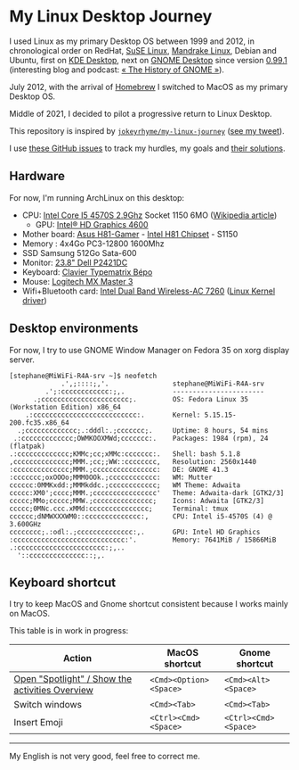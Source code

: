 # My Linux Desktop Journey

I used Linux as my primary Desktop OS between 1999 and 2012, in chronological order on RedHat, [SuSE Linux](https://en.wikipedia.org/wiki/SUSE), [Mandrake Linux](https://en.wikipedia.org/wiki/Mandriva), Debian and Ubuntu, first on [KDE Desktop](https://en.wikipedia.org/wiki/KDE), next on [GNOME Desktop](https://en.wikipedia.org/wiki/GNOME) since version [0.99.1](https://mail.gnome.org/archives/gnome-announce-list/1998-December/msg00004.html) (interesting blog and podcast: [« The History of GNOME »](https://www.bassi.io/articles/2018/10/25/history-of-gnome-episode-1/)).

July 2012, with the arrival of [Homebrew](https://brew.sh/) I switched to MacOS as my primary Desktop OS.

Middle of 2021, I decided to pilot a progressive return to Linux Desktop.

This repository is inspired by [`jokeyrhyme/my-linux-journey`](https://gitlab.com/jokeyrhyme/my-linux-journey/-/issues) ([see my tweet](https://twitter.com/klein_stephane/status/1454034063845695496)).

I use [these GitHub issues](https://github.com/stephane-klein/my-linux-desktop-journey/issues) to track my hurdles, my goals and [their solutions](https://github.com/stephane-klein/my-linux-desktop-journey/issues?q=is%3Aissue+is%3Aclosed).

## Hardware

For now, I'm running ArchLinux on this desktop:

- CPU: [Intel Core I5 4570S 2.9Ghz](https://www.intel.com/content/www/us/en/products/sku/75044/intel-core-i54570s-processor-6m-cache-up-to-3-60-ghz/specifications.html) Socket 1150 6MO ([Wikipedia article](https://en.wikipedia.org/wiki/Intel_Core#4th_generation))
  - GPU: [Intel® HD Graphics 4600](https://en.wikipedia.org/wiki/Intel_Graphics_Technology#Haswell)
- Mother board: [Asus H81-Gamer](https://dlcdnets.asus.com/pub/ASUS/mb/LGA1150/H81-GAMER/e9585_h81-gamer_manual_web_0720.pdf) - [Intel H81 Chipset](https://en.wikipedia.org/wiki/List_of_Intel_chipsets#LGA_1150) - S1150
- Memory : 4x4Go PC3-12800 1600Mhz
- SSD Samsung 512Go Sata-600
- Monitor: [23.8" Dell P2421DC](https://www.displayspecifications.com/en/model/77151d40)
- Keyboard: [Clavier Typematrix Bépo](http://typematrix.com/bepo/)
- Mouse: [Logitech MX Master 3](https://www.logitech.fr/fr-fr/products/mice/mx-master-3.910-005694.html)
- Wifi+Bluetooth card: [Intel Dual Band Wireless-AC 7260](https://www.intel.com/content/dam/www/public/us/en/documents/product-briefs/dual-band-wireless-ac-7260-bluetooth-brief.pdf) ([Linux Kernel driver](https://wireless.wiki.kernel.org/en/users/Drivers/iwlwifi))

## Desktop environments

For now, I try to use GNOME Window Manager on Fedora 35 on xorg display server.

```
[stephane@MiWiFi-R4A-srv ~]$ neofetch
             .',;::::;,'.                stephane@MiWiFi-R4A-srv
         .';:cccccccccccc:;,.            -----------------------
      .;cccccccccccccccccccccc;.         OS: Fedora Linux 35 (Workstation Edition) x86_64
    .:cccccccccccccccccccccccccc:.       Kernel: 5.15.15-200.fc35.x86_64
  .;ccccccccccccc;.:dddl:.;ccccccc;.     Uptime: 8 hours, 54 mins
 .:ccccccccccccc;OWMKOOXMWd;ccccccc:.    Packages: 1984 (rpm), 24 (flatpak)
.:ccccccccccccc;KMMc;cc;xMMc:ccccccc:.   Shell: bash 5.1.8
,cccccccccccccc;MMM.;cc;;WW::cccccccc,   Resolution: 2560x1440
:cccccccccccccc;MMM.;cccccccccccccccc:   DE: GNOME 41.3
:ccccccc;oxOOOo;MMM0OOk.;cccccccccccc:   WM: Mutter
cccccc:0MMKxdd:;MMMkddc.;cccccccccccc;   WM Theme: Adwaita
ccccc:XM0';cccc;MMM.;cccccccccccccccc'   Theme: Adwaita-dark [GTK2/3]
ccccc;MMo;ccccc;MMW.;ccccccccccccccc;    Icons: Adwaita [GTK2/3]
ccccc;0MNc.ccc.xMMd:ccccccccccccccc;     Terminal: tmux
cccccc;dNMWXXXWM0::cccccccccccccc:,      CPU: Intel i5-4570S (4) @ 3.600GHz
cccccccc;.:odl:.;cccccccccccccc:,.       GPU: Intel HD Graphics
:cccccccccccccccccccccccccccc:'.         Memory: 7641MiB / 15866MiB
.:cccccccccccccccccccccc:;,..
  '::cccccccccccccc::;,.

```

## Keyboard shortcut

I try to keep MacOS and Gnome shortcut consistent because I works mainly on MacOS.

This table is in work in progress:

| Action                                                                                                                 | MacOS shortcut         | Gnome shortcut       |
|------------------------------------------------------------------------------------------------------------------------|------------------------|----------------------|
| [Open "Spotlight" / Show the activities Overview](https://github.com/stephane-klein/my-linux-desktop-journey/issues/3) | `<Cmd><Option><Space>` | `<Cmd><Alt><Space>`  |
| Switch windows                                                                                                         | `<Cmd><Tab>`           | `<Cmd><Tab>`         |
| Insert Emoji                                                                                                           | `<Ctrl><Cmd><Space>`   | `<Ctrl><Cmd><Space>` |

---

My English is not very good, feel free to correct me.
